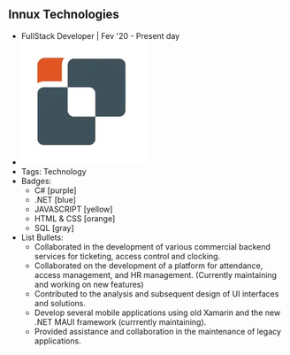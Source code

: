 ## Innux Technologies

- FullStack Developer | Fev '20 - Present day
- ![companyLog](../assets/company_logo.webp)
- Tags: Technology
- Badges:
  - C# [purple]
  - .NET [blue]
  - JAVASCRIPT [yellow]
  - HTML & CSS [orange]
  - SQL [gray]
- List Bullets:
  - Collaborated in the development of various commercial backend services for ticketing, access control and clocking.
  - Collaborated on the development of a platform for attendance, access management, and HR management. (Currently maintaining and working on new features)
  - Contributed to the analysis and subsequent design of UI interfaces and solutions.
  - Develop several mobile applications using old Xamarin and the new .NET MAUI framework (currrently maintaining).
  - Provided assistance and collaboration in the maintenance of legacy applications.
